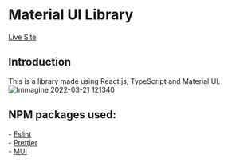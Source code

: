# Material UI Library

[Live Site](https://jean00.github.io/MUILibrary/)

<h2>Introduction</h2>

This is a library made using React.js, TypeScript and Material UI. 
![Immagine 2022-03-21 121340](https://user-images.githubusercontent.com/7188279/159250064-39112fed-fe7f-4b0e-b2de-bae603838103.png)


<h2> NPM packages used: </h3>
- <a href = "https://eslint.org/"> Eslint </a> <br>
- <a href = "https://prettier.io/"> Prettier </a> <br>
- <a href = "https://mui.com/"> MUI </a> <br>
